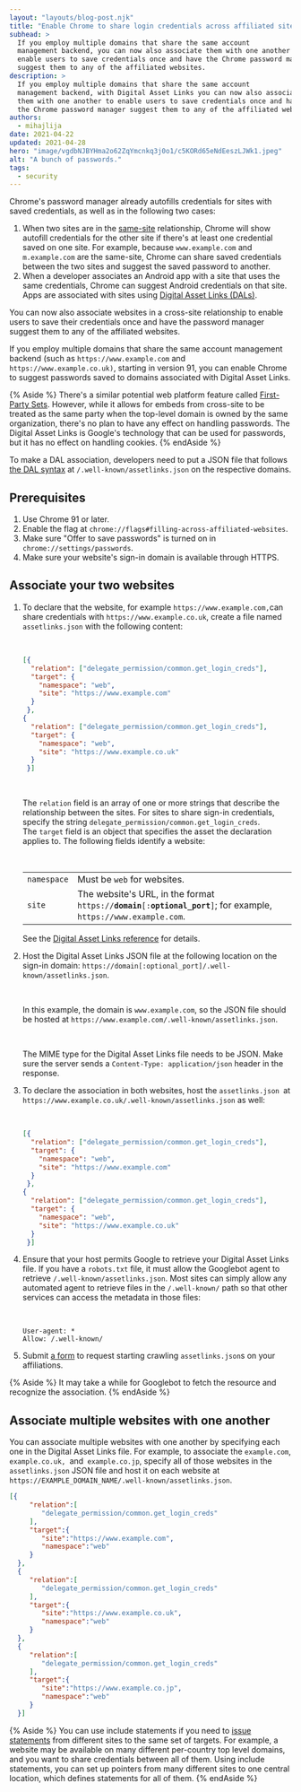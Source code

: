 ```yaml
---
layout: "layouts/blog-post.njk"
title: "Enable Chrome to share login credentials across affiliated sites"
subhead: >
  If you employ multiple domains that share the same account
  management backend, you can now also associate them with one another to
  enable users to save credentials once and have the Chrome password manager
  suggest them to any of the affiliated websites.
description: >
  If you employ multiple domains that share the same account
  management backend, with Digital Asset Links you can now also associate
  them with one another to enable users to save credentials once and have
  the Chrome password manager suggest them to any of the affiliated websites.
authors:
  - mihajlija
date: 2021-04-22
updated: 2021-04-28
hero: "image/vgdbNJBYHma2o62ZqYmcnkq3j0o1/c5KORd65eNdEeszLJWk1.jpeg"
alt: "A bunch of passwords."
tags:
  - security
---
```


Chrome's password manager already autofills credentials for sites with saved
credentials, as well as in the following two cases:

1.  When two sites are in the
    [same-site](https://web.dev/same-site-same-origin/) relationship, Chrome
    will show autofill credentials for the other site if there's at least one
    credential saved on one site. For example, because `www.example.com` and
    `m.example.com` are the same-site, Chrome can share saved credentials
    between the two sites and suggest the saved password to another.
1.  When a developer associates an Android app with a site that uses the
    same credentials, Chrome can suggest Android credentials on that site. Apps
    are associated with sites using
    [Digital Asset Links (DALs)](https://developers.google.com/digital-asset-links/v1/getting-started).

You can now also associate websites in a cross-site relationship to enable users
to save their credentials once and have the password manager suggest them to any
of the affiliated websites.

If you employ multiple domains that share the same account management backend
(such as `https://www.example.com` and `https://www.example.co.uk)`, starting in
version 91, you can enable Chrome to suggest passwords saved to domains
associated with Digital Asset Links.

{% Aside %}
There's a similar potential web platform feature called [First-Party
Sets](https://github.com/privacycg/first-party-sets). However, while it allows
for  embeds from cross-site to be treated as the same party when the top-level
domain is owned by the same organization, there's no plan to have any effect on
handling passwords. The Digital Asset Links is Google's technology that can be
used for passwords, but it has no effect on handling cookies.
{% endAside %}

To make a DAL association, developers need to put a JSON file that follows
[the DAL syntax](https://developers.google.com/digital-asset-links/v1/statements)
at `/.well-known/assetlinks.json` on the respective domains.


## Prerequisites

1.  Use Chrome 91 or later.
1.  Enable the flag at `chrome://flags#filling-across-affiliated-websites`.
1.  Make sure "Offer to save passwords" is turned on in
    `chrome://settings/passwords`.
1.  Make sure your website's sign-in domain is available through HTTPS.

## Associate your two websites

1.  To declare that the website, for example
    `https://www.example.com,`can share credentials with
    `https://www.example.co.uk`, create a file named `assetlinks.json` with the
    following content:
    
    <br>
    
    ```json
    [{
      "relation": ["delegate_permission/common.get_login_creds"],
      "target": {
        "namespace": "web",
        "site": "https://www.example.com"
      }
     },
    {
      "relation": ["delegate_permission/common.get_login_creds"],
      "target": {
        "namespace": "web",
        "site": "https://www.example.co.uk"
      }
     }]
     ```
    
    <br>
    
    The `relation` field is an array of one or more strings that describe the
    relationship between the sites. For sites to share sign-in credentials,
    specify the string `delegate_permission/common.get_login_creds`.  
    The `target` field is an object that specifies the asset the declaration
    applies to. The following fields identify a website:
    
    <br>
    
    <table>
      <tr>
        <td><code>namespace</code></td>
        <td>Must be <code>web</code> for websites.</td>
      </tr>
      <tr>
        <td><code>site</code></td>
        <td>The website's URL, in the format
        <code>https://<strong>domain</strong>[:<strong>optional_port</strong>]</code>;
        for example, <code>https://www.example.com</code>.</td>
      </tr>
    </table>

    See the
    [Digital Asset Links reference](https://developers.google.com/digital-asset-links/v1/statements)
    for details.

1.  Host the Digital Asset Links JSON file at the following location on
    the sign-in domain: `https://domain[:optional_port]/.well-known/assetlinks.json`.

    <br>

    In this example, the domain is `www.example.com`, so the JSON file should
    be hosted at `https://www.example.com/.well-known/assetlinks.json`.   

    <br>

    The MIME type for the Digital Asset Links file needs to be JSON. Make sure
    the server sends a `Content-Type: application/json` header in the response.

1.  To declare the association in both websites, host the
    `assetlinks.json `at `https://www.example.co.uk/.well-known/assetlinks.json`
    as well:

    <br>

    ```json
    [{
      "relation": ["delegate_permission/common.get_login_creds"],
      "target": {
        "namespace": "web",
        "site": "https://www.example.com"
      }
     },
    {
      "relation": ["delegate_permission/common.get_login_creds"],
      "target": {
        "namespace": "web",
        "site": "https://www.example.co.uk"
      }
     }]
     ```

1.  Ensure that your host permits Google to retrieve your Digital Asset
    Links file. If you have a `robots.txt` file, it must allow the Googlebot
    agent to retrieve `/.well-known/assetlinks.json`. Most sites can simply
    allow any automated agent to retrieve files in the `/.well-known/` path so
    that other services can access the metadata in those files:

    <br>

    ```text
    User-agent: *
    Allow: /.well-known/
    ```

1.  Submit [a
    form](https://docs.google.com/forms/d/1e4vVbcI7rqQls5HQ4F4bH_4bHcqfC8r0oEY5CxjSrag/viewform)
    to request starting crawling `assetlinks.json`s on your affiliations.

{% Aside %}
It may take a while for Googlebot to fetch the resource and recognize the
association.
{% endAside %}

## Associate multiple websites with one another

You can associate multiple websites with one another by specifying each one in
the Digital Asset Links file. For example, to associate the `example.com`,
`example.co.uk, `and` example.co.jp`, specify all of those websites in the
`assetlinks.json` JSON file and host it on each website at
`https://EXAMPLE_DOMAIN_NAME/.well-known/assetlinks.json`.

```json
[{  
     "relation":[  
        "delegate_permission/common.get_login_creds"  
     ],  
     "target":{  
        "site":"https://www.example.com",  
        "namespace":"web"  
     }  
  },  
  {  
     "relation":[  
        "delegate_permission/common.get_login_creds"  
     ],  
     "target":{  
        "site":"https://www.example.co.uk",  
        "namespace":"web"  
     }  
  },  
  {  
     "relation":[  
        "delegate_permission/common.get_login_creds"  
     ],  
     "target":{  
        "site":"https://www.example.co.jp",  
        "namespace":"web"  
     }  
  }]
```

{% Aside %}
You can use include statements if you need to [issue
statements](https://developers.google.com/digital-asset-links/v1/statements#scaling-to-dozens-of-statements-or-more)
from different sites to the same set of targets. For example, a website may be
available on many different per-country top level domains, and you want to share
credentials between all of them. Using include statements, you can set up
pointers from many different sites to one central location, which defines
statements for all of them.
{% endAside %}

